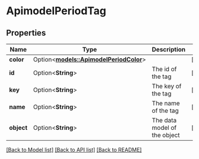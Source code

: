 # ApimodelPeriodTag

## Properties

Name | Type | Description | Notes
------------ | ------------- | ------------- | -------------
**color** | Option<[**models::ApimodelPeriodColor**](apimodel.Color.md)> |  | [optional]
**id** | Option<**String**> | The id of the tag | [optional]
**key** | Option<**String**> | The key of the tag | [optional]
**name** | Option<**String**> | The name of the tag | [optional]
**object** | Option<**String**> | The data model of the object | [optional]

[[Back to Model list]](../README.md#documentation-for-models) [[Back to API list]](../README.md#documentation-for-api-endpoints) [[Back to README]](../README.md)



